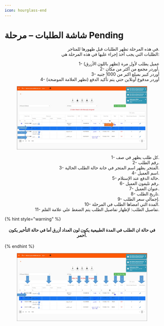 ```yaml
---
icon: hourglass-end
---
```


# شاشة الطلبات – مرحلة Pending

<p align="right">في هذه المرحلة تظهر الطلبات قبل ظهورها للمتاجر.
<br>الطلبات التي يجب أخذ إجراء عليها في هذه المرحلة هي:</p>

<p align="right">1- عميل يطلب لأول مرة (تظهر باللون الأزرق)
<br>2- أوردر مجمع من أكثر من مكان.
<br>3- أوردر كبير بمبلغ اكبر من 1000 جنيه
<br>4- أوردر مدفوع أونلاين حتي يتم تأكيد الدفع (تظهر العلامة الموضحة)</p>

<figure><img src="../../.gitbook/assets/Pending.jpg" alt=""><figcaption></figcaption></figure>

<p align="right">1- كل طلب يظهر في صف.
<br>2- رقم الطلب.
<br>3- المتجر يظهر اسم المتجر في خانة حالة الطلب الحالية.
<br>4- اسم العميل.
<br>5- حالة الدفع عند الإستلام.
<br>6- رقم تليفون العميل.
<br>7- عنوان العميل.
<br>8- تاريخ الطلب.
<br>9- إجمالي سعر الطلب.
<br>10- المدة التي امضاها الطلب في المرحلة.
<br>11- تفاصيل الطلب: لإظهار تفاصيل الطلب يتم الضغط علي علامة القلم.</p>

{% hint style="warning" %}
<h4 align="center">في حالة ان الطلب في المدة الطبيعية يكون لون العداد أزرق أما في حالة التأخير يكون أحمر.</h4>
{% endhint %}

<figure><img src="../../.gitbook/assets/Pending2.jpg" alt=""><figcaption></figcaption></figure>
